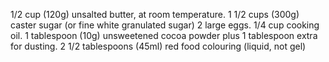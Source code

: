 1/2 cup (120g) unsalted butter, at room temperature.
1 1/2 cups (300g) caster sugar (or fine white granulated sugar)
2 large eggs.
1/4 cup cooking oil.
1 tablespoon (10g) unsweetened cocoa powder plus 1 tablespoon extra for dusting.
2 1/2 tablespoons (45ml) red food colouring (liquid, not gel)
